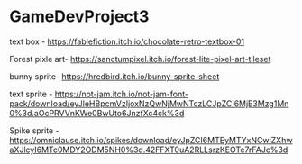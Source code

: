 # GameDevProject3

text box - https://fablefiction.itch.io/chocolate-retro-textbox-01

Forest pixle art- https://sanctumpixel.itch.io/forest-lite-pixel-art-tileset

bunny sprite- https://hredbird.itch.io/bunny-sprite-sheet

text sprite - https://not-jam.itch.io/not-jam-font-pack/download/eyJleHBpcmVzIjoxNzQwNjMwNTczLCJpZCI6MjE3Mzg1Mn0%3d.aOcPRVVnKWe0BwUto6JnzfXc4ck%3d

Spike sprite - https://omniclause.itch.io/spikes/download/eyJpZCI6MTEyMTYxNCwiZXhwaXJlcyI6MTc0MDY2ODM5NH0%3d.42FFXT0uA2RLLsrzKEOTe7rFAJc%3d
